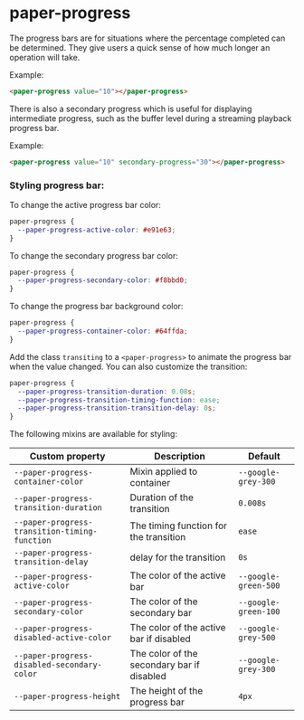 paper-progress
===================

The progress bars are for situations where the percentage completed can be
determined. They give users a quick sense of how much longer an operation
will take.

Example:

```html
<paper-progress value="10"></paper-progress>
```

There is also a secondary progress which is useful for displaying intermediate
progress, such as the buffer level during a streaming playback progress bar.

Example:

```html
<paper-progress value="10" secondary-progress="30"></paper-progress>
```

### Styling progress bar:

To change the active progress bar color:

```css
paper-progress {
  --paper-progress-active-color: #e91e63;
}
```

To change the secondary progress bar color:

```css
paper-progress {
  --paper-progress-secondary-color: #f8bbd0;
}
```

To change the progress bar background color:

```css
paper-progress {
  --paper-progress-container-color: #64ffda;
}
```

Add the class `transiting` to a `<paper-progress>` to animate the progress bar when
the value changed. You can also customize the transition:

```css
paper-progress {
  --paper-progress-transition-duration: 0.08s;
  --paper-progress-transition-timing-function: ease;
  --paper-progress-transition-transition-delay: 0s;
}
```

The following mixins are available for styling:

Custom property                               | Description                                 | Default
----------------------------------------------|---------------------------------------------|--------------
`--paper-progress-container-color`            | Mixin applied to container                  | `--google-grey-300`
`--paper-progress-transition-duration`        | Duration of the transition                  | `0.008s`
`--paper-progress-transition-timing-function` | The timing function for the transition      | `ease`
`--paper-progress-transition-delay`           | delay for the transition                    | `0s`
`--paper-progress-active-color`               | The color of the active bar                 | `--google-green-500`
`--paper-progress-secondary-color`            | The color of the secondary bar              | `--google-green-100`
`--paper-progress-disabled-active-color`      | The color of the active bar if disabled     | `--google-grey-500`
`--paper-progress-disabled-secondary-color`   | The color of the secondary bar if disabled  | `--google-grey-300`
`--paper-progress-height`                     | The height of the progress bar              | `4px`
